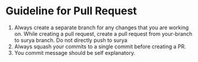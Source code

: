 # Guideline for Pull Request
1. Always create a separate branch for any changes that you are working on. While creating a pull request, create a pull request from your-branch to surya branch. Do not directly push to surya
2. Always squash your commits to a single commit before creating a PR.
3. You commit message should be self explanatory.
